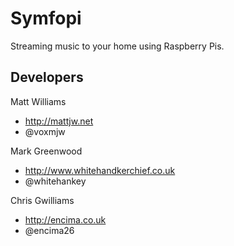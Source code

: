 Symfopi
=======
Streaming music to your home using Raspberry Pis.

Developers
----------
Matt Williams
* http://mattjw.net
* @voxmjw

Mark Greenwood
* http://www.whitehandkerchief.co.uk
* @whitehankey

Chris Gwilliams
* http://encima.co.uk
* @encima26

